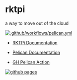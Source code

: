 # rktpi
a way to move out of the cloud

[![.github/workflows/pelican.yml](https://github.com/thetanil/rktpi/actions/workflows/pelican.yml/badge.svg)](https://github.com/thetanil/rktpi/actions/workflows/pelican.yml)

- [RKTPi Documentation](https://thetanil.github.io/rktpi/)

- [Pelican Documentation](https://docs.getpelican.com/en/latest/)
- [GH Pelican Action](https://github.com/nelsonjchen/pelican-action-demo)

[![github pages](https://github.com/thetanil/rktpi/actions/workflows/gh-pages.yml/badge.svg)](https://github.com/thetanil/rktpi/actions/workflows/gh-pages.yml)

